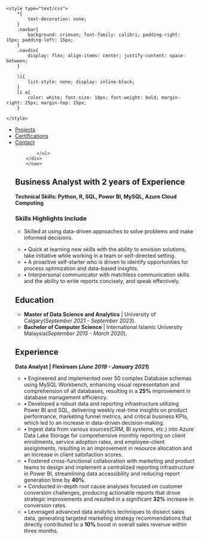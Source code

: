<html>
<head>
	<meta charset="utf-8">
	<meta name="viewport" content="width=device-width, initial-scale=1">
	
	<style type="text/css">
		*{
			text-decoration: none;
		}
		.navbar{
			background: crimson; font-family: calibri; padding-right: 15px; padding-left: 15px;
		}
		.navdiv{
			display: flex; align-items: center; justify-content: space-between;
		}
		
		li{
			list-style: none; display: inline-block;
		}
		li a{
			color: white; font-size: 18px; font-weight: bold; margin-right: 25px; margin-top: 15px;
		}
		
	</style>
</head>
<body>
	<nav class="navbar">
		<div class="navdiv">
			<ul>
				<li><a href="Projects.html">Projects</a></li>
				<li><a href="Cerifications.html">Certifications</a></li> 
				<li><a href="Contact.html">Contact</a></li>
				
			</ul>
		</div>
        </nav>
        
</body>
</html>
<p style="line-height: 1.5;"></p>
<h2>Business Analyst with 2 years of Experience</h2>
<p><strong>Technical Skills: Python, R, SQL, Power BI, MySQL, Azure Cloud Computing</strong></p>

<h3>Skills Highlights Include</h3>

+ Skilled at using data-driven approaches to solve problems and make informed decisions.
- **•** Quick at learning new skills with the ability to envision solutions, take initiative while working in a team 
or self-directed setting.
- **•** A proactive self-starter who is driven to identify opportunities for process optimization and data-based 
               insights.
- **•** Interpersonal communicator with matchless communication skills and the ability to write reports concisely, 
               and speak effectively.

## Education 
- <b>Master of Data Science and Analytics</b>     |     University of Calgary(_September 2021 - September 2023_).
- <b>Bachelor of Computer Science</b>    |    International Islamic University Malaysia(_September 2015 - March 2020_).

## Experience
<b>Data Analyst | Flexiroam (_June 2019 - January 2021_)</b>
- **•** Engineered and implemented over 50 complex Database schemas using MySQL Workbench, enhancing visual representation and comprehension of all databases, resulting in a **25%** improvement in database management efficiency.
- **•** Developed a robust data and reporting infrastructure utilizing Power BI and SQL, delivering weekly real-time insights on product performance, marketing funnel metrics, and critical business KPIs, which led to an increase in data-driven decision-making.
- **•** Ingest data from various sources(CRM, BI systems, etc.) into Azure Data Lake Storage for comprehensive monthly reporting on client enrollments, service adoption rates, and employee-client assignments, resulting in an improvement in resource allocation and an increase in client satisfaction scores.
- **•** Fostered cross-functional collaboration with marketing and product teams to design and implement a centralized reporting infrastructure in Power BI, streamlining data accessibility and reducing report generation time by **40%**.
- **•** Conducted in-depth root cause analyses focused on customer conversion challenges, producing actionable reports that drove strategic improvements and resulted in a significant **32%** increase in conversion rates.
- **•** Leveraged advanced data analytics techniques to dissect sales data, generating targeted marketing strategy recommendations that directly contributed to a **10%** boost in overall sales revenue within three months.














